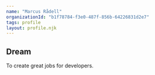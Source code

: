 ```yaml
---
name: "Marcus Rådell"
organizationId: "b1f78784-f3e0-487f-856b-64226831d2e7"
tags: profile
layout: profile.njk
---
```


## Dream

To create great jobs for developers.
